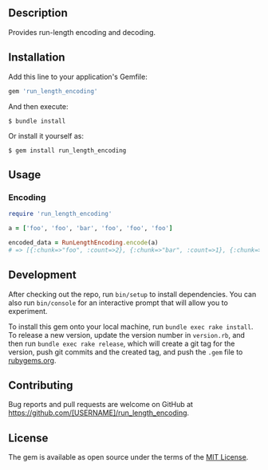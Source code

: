 ## Description

Provides run-length encoding and decoding.

## Installation

Add this line to your application's Gemfile:

```ruby
gem 'run_length_encoding'
```

And then execute:

    $ bundle install

Or install it yourself as:

    $ gem install run_length_encoding

## Usage

### Encoding
```ruby
require 'run_length_encoding'

a = ['foo', 'foo', 'bar', 'foo', 'foo', 'foo']

encoded_data = RunLengthEncoding.encode(a)
# => [{:chunk=>"foo", :count=>2}, {:chunk=>"bar", :count=>1}, {:chunk=>"foo", :count=>3}]
```

## Development

After checking out the repo, run `bin/setup` to install dependencies. You can also run `bin/console` for an interactive prompt that will allow you to experiment.

To install this gem onto your local machine, run `bundle exec rake install`. To release a new version, update the version number in `version.rb`, and then run `bundle exec rake release`, which will create a git tag for the version, push git commits and the created tag, and push the `.gem` file to [rubygems.org](https://rubygems.org).

## Contributing

Bug reports and pull requests are welcome on GitHub at https://github.com/[USERNAME]/run_length_encoding.

## License

The gem is available as open source under the terms of the [MIT License](https://opensource.org/licenses/MIT).
